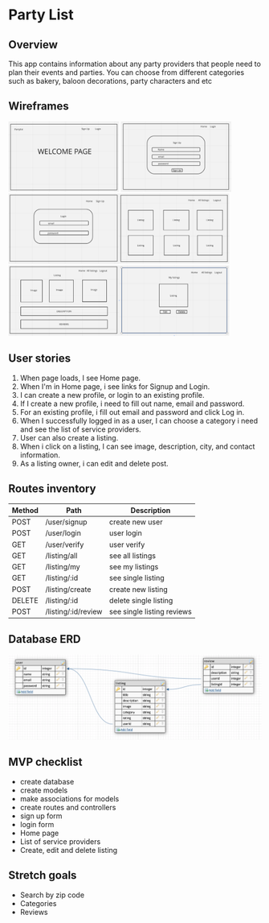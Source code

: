 # Party List

## Overview
This app contains information about any party providers that people need to plan their events and parties. You can choose from different categories such as bakery, baloon decorations, party characters and etc

## Wireframes

<img src=./assets/welcomepage.png  width="220" height="140">
<img src=./assets/signup.png  width="220" height="140"><img src=./assets/login.png  width="220" height="140"><img src=./assets/alllistings.png  width="220" height="140"><img src=./assets/singlelisting.png  width="220" height="140"><img src=./assets/editdelete.png  width="220" height="140">

## User stories

1. When page loads, I see Home page.
2. When I'm in Home page, i see links for Signup and Login.
3. I can create a new profile, or login to an existing profile.
4. If I create a new profile, i need to fill out name, email and password.
5. For an existing profile, i fill out email and password and click Log in.
6. When I successfully logged in as a user, I can choose a category i need and see the list of service providers.
7. User can also create a listing.
8. When i click on a listing, I can see image, description, city, and contact information.
9. As a listing owner, i can edit and delete post.

## Routes inventory

|Method|Path|Description|
|---|---|---|
|POST|/user/signup|create new user|
|POST|/user/login|user login|
|GET|/user/verify|user verify|
|GET|/listing/all|see all listings|
|GET|/listing/my|see my listings|
|GET|/listing/:id|see single listing|
|POST|/listing/create|create new listing|
|DELETE|/listing/:id|delete single listing|
|POST|/listing/:id/review|see single listing reviews|

## Database ERD

![erb](assets/erb.png)

## MVP checklist

* create database
* create models
* make associations for models
* create routes and controllers
* sign up form
* login form
* Home page 
* List of service providers
* Create, edit and delete listing

## Stretch goals

* Search by zip code
* Categories
* Reviews

